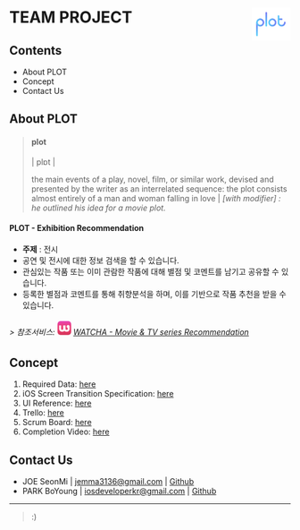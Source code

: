 # TEAM PROJECT <img src="https://github.com/fimuxd/iOS-TeamProj_PLOT/blob/Boyoung-PARK/for%20MD/logo%20for%20md.png?raw=true" width="70" align="right">

<p>

## Contents

- About PLOT
- Concept
- Contact Us

## About PLOT

> #### plot 
> | plɒt | 
> 
> the main events of a play, novel, film, or similar work, devised and presented by the writer as an interrelated sequence: the plot consists almost entirely of a man and woman falling in love | *[with modifier] : he outlined his idea for a movie plot.*

#### PLOT - Exhibition Recommendation
- **주제** : 전시
- 공연 및 전시에 대한 정보 검색을 할 수 있습니다.
- 관심있는 작품 또는 이미 관람한 작품에 대해 별점 및 코멘트를 남기고 공유할 수 있습니다.
- 등록한 별점과 코멘트를 통해 취향분석을 하며, 이를 기반으로 작품 추천을 받을 수 있습니다.

###### > 참조서비스: <img src="https://github.com/fimuxd/iOS-TeamProj_PLOT/blob/Boyoung-PARK/for%20MD/watcha%20logo.png?raw=true" width="25"> [WATCHA - Movie & TV series Recommendation](https://itunes.apple.com/us/app/watcha-movie-tv-series-recommendation/id644185507?mt=8)

## Concept

1. Required Data: [here](https://github.com/fimuxd/iOS-TeamProj_PLOT/blob/Boyoung-PARK/for%20MD/필요%20데이터.pdf)
2. iOS Screen Transition Specification: [here](https://github.com/fimuxd/iOS-TeamProj_PLOT/blob/Boyoung-PARK/for%20MD/iOS%20Team%20Project.pdf)
3. UI Reference: [here](https://github.com/fimuxd/iOS-TeamProj_PLOT/tree/Boyoung-PARK/레퍼런스)
4. Trello: [here](https://trello.com/b/A1VSSdvn/plot)
5. Scrum Board: [here](https://docs.google.com/spreadsheets/d/1oiZtAF3_ECJIQQCTCB7K71vXvSk6dfbSxSCQXGW_Ydc/edit?usp=sharing)
6. Completion Video: [here](https://youtu.be/T-HRtEFrQzE)

## Contact Us

- JOE SeonMi | jemma3136@gmail.com | [Github](http://github.com/joeseonmi)
- PARK BoYoung | iosdeveloperkr@gmail.com | [Github](http://github.com/fimuxd)

***

> :)
 

